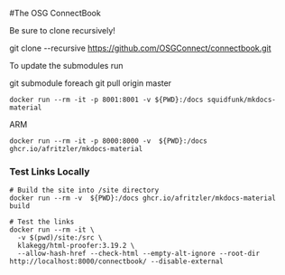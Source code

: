 #The OSG ConnectBook

Be sure to clone recursively!

git clone --recursive https://github.com/OSGConnect/connectbook.git

To update the submodules run

git submodule foreach git pull origin master

```shell
docker run --rm -it -p 8001:8001 -v ${PWD}:/docs squidfunk/mkdocs-material
```

ARM
```shell
docker run --rm -it -p 8000:8000 -v  ${PWD}:/docs ghcr.io/afritzler/mkdocs-material
```

### Test Links Locally

```shell
# Build the site into /site directory
docker run --rm -v  ${PWD}:/docs ghcr.io/afritzler/mkdocs-material build

# Test the links
docker run --rm -it \
  -v $(pwd)/site:/src \
  klakegg/html-proofer:3.19.2 \
  --allow-hash-href --check-html --empty-alt-ignore --root-dir http://localhost:8000/connectbook/ --disable-external
```